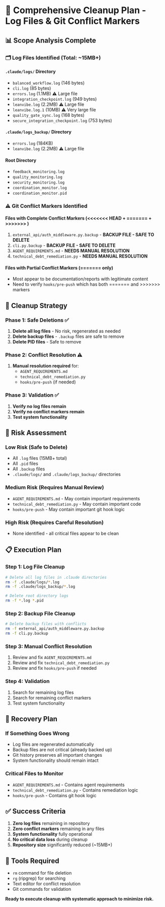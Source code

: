 # 🧹 Comprehensive Cleanup Plan - Log Files & Git Conflict Markers

## 📊 Scope Analysis Complete

### 🗂️ Log Files Identified (Total: ~15MB+)

#### `.claude/logs/` Directory
- `balanced_workflow.log` (146 bytes)
- `cli.log` (85 bytes)
- `errors.log` (1.1MB) ⚠️ Large file
- `integration_checkpoint.log` (949 bytes)
- `leanvibe.log` (2.2MB) ⚠️ Large file
- `leanvibe.log.1` (10MB) ⚠️ Very large file
- `quality_gate_sync.log` (168 bytes)
- `secure_integration_checkpoint.log` (753 bytes)

#### `.claude/logs_backup/` Directory
- `errors.log` (184KB)
- `leanvibe.log` (2.2MB) ⚠️ Large file

#### Root Directory
- `feedback_monitoring.log`
- `quality_monitoring.log`
- `security_monitoring.log`
- `coordination_monitor.log`
- `coordination_monitor.pid`

### ⚠️ Git Conflict Markers Identified

#### Files with Complete Conflict Markers (<<<<<<< HEAD + ======= + >>>>>>> )
1. `external_api/auth_middleware.py.backup` - **BACKUP FILE - SAFE TO DELETE**
2. `cli.py.backup` - **BACKUP FILE - SAFE TO DELETE**
3. `AGENT_REQUIREMENTS.md` - **NEEDS MANUAL RESOLUTION**
4. `technical_debt_remediation.py` - **NEEDS MANUAL RESOLUTION**

#### Files with Partial Conflict Markers (======= only)
- Most appear to be documentation/reports with legitimate content
- Need to verify `hooks/pre-push` which has both ======= and >>>>>>> markers

## 🎯 Cleanup Strategy

### Phase 1: Safe Deletions ✅
1. **Delete all log files** - No risk, regenerated as needed
2. **Delete backup files** - `.backup` files are safe to remove
3. **Delete PID files** - Safe to remove

### Phase 2: Conflict Resolution ⚠️
1. **Manual resolution required** for:
   - `AGENT_REQUIREMENTS.md`
   - `technical_debt_remediation.py`
   - `hooks/pre-push` (if needed)

### Phase 3: Validation ✅
1. **Verify no log files remain**
2. **Verify no conflict markers remain**
3. **Test system functionality**

## 🚨 Risk Assessment

### Low Risk (Safe to Delete)
- All `.log` files (15MB+ total)
- All `.pid` files
- All `.backup` files
- `.claude/logs/` and `.claude/logs_backup/` directories

### Medium Risk (Requires Manual Review)
- `AGENT_REQUIREMENTS.md` - May contain important requirements
- `technical_debt_remediation.py` - May contain important code
- `hooks/pre-push` - May contain important git hook logic

### High Risk (Requires Careful Resolution)
- None identified - all critical files appear to be clean

## 📋 Execution Plan

### Step 1: Log File Cleanup
```bash
# Delete all log files in .claude directories
rm -f .claude/logs/*.log
rm -f .claude/logs_backup/*.log

# Delete root directory logs
rm -f *.log *.pid
```

### Step 2: Backup File Cleanup
```bash
# Delete backup files with conflicts
rm -f external_api/auth_middleware.py.backup
rm -f cli.py.backup
```

### Step 3: Manual Conflict Resolution
1. Review and fix `AGENT_REQUIREMENTS.md`
2. Review and fix `technical_debt_remediation.py`
3. Review and fix `hooks/pre-push` if needed

### Step 4: Validation
1. Search for remaining log files
2. Search for remaining conflict markers
3. Test system functionality

## 💾 Recovery Plan

### If Something Goes Wrong
- Log files are regenerated automatically
- Backup files are not critical (already backed up)
- Git history preserves all important changes
- System functionality should remain intact

### Critical Files to Monitor
- `AGENT_REQUIREMENTS.md` - Contains agent requirements
- `technical_debt_remediation.py` - Contains remediation logic
- `hooks/pre-push` - Contains git hook logic

## ✅ Success Criteria

1. **Zero log files** remaining in repository
2. **Zero conflict markers** remaining in any files
3. **System functionality** fully operational
4. **No critical data loss** during cleanup
5. **Repository size** significantly reduced (~15MB+)

## 🔧 Tools Required

- `rm` command for file deletion
- `rg` (ripgrep) for searching
- Text editor for conflict resolution
- Git commands for validation

**Ready to execute cleanup with systematic approach to minimize risk.**